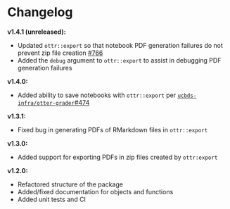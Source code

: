 # Changelog

**v1.4.1 (unreleased):**

* Updated `ottr::export` so that notebook PDF generation failures do not prevent zip file creation [#766](https://github.com/ucbds-infra/otter-grader/issues/766)
* Added the `debug` argument to `ottr::export` to assist in debugging PDF generation failures

**v1.4.0:**

* Added ability to save notebooks with `ottr::export` per [`ucbds-infra/otter-grader`#474](https://github.com/ucbds-infra/otter-grader/issues/474)

**v1.3.1:**

* Fixed bug in generating PDFs of RMarkdown files in `ottr::export`

**v1.3.0:**

* Added support for exporting PDFs in zip files created by `ottr:export`

**v1.2.0:**

* Refactored structure of the package
* Added/fixed documentation for objects and functions
* Added unit tests and CI

